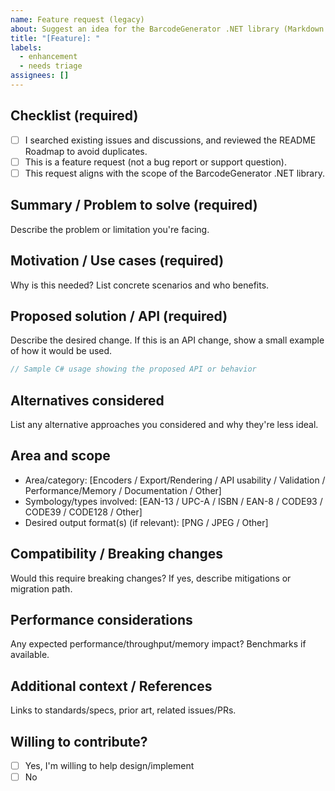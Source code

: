 ```yaml
---
name: Feature request (legacy)
about: Suggest an idea for the BarcodeGenerator .NET library (Markdown alternative; prefer the Issue Form)
title: "[Feature]: "
labels:
  - enhancement
  - needs triage
assignees: []
---
```


<!-- Prefer using the Issue Form titled "Feature request". Use this Markdown template only if you cannot use forms. -->

## Checklist (required)
- [ ] I searched existing issues and discussions, and reviewed the README Roadmap to avoid duplicates.
- [ ] This is a feature request (not a bug report or support question).
- [ ] This request aligns with the scope of the BarcodeGenerator .NET library.

## Summary / Problem to solve (required)
Describe the problem or limitation you're facing.

## Motivation / Use cases (required)
Why is this needed? List concrete scenarios and who benefits.

## Proposed solution / API (required)
Describe the desired change. If this is an API change, show a small example of how it would be used.

```csharp
// Sample C# usage showing the proposed API or behavior
```

## Alternatives considered
List any alternative approaches you considered and why they're less ideal.

## Area and scope
- Area/category: [Encoders / Export/Rendering / API usability / Validation / Performance/Memory / Documentation / Other]
- Symbology/types involved: [EAN-13 / UPC-A / ISBN / EAN-8 / CODE93 / CODE39 / CODE128 / Other]
- Desired output format(s) (if relevant): [PNG / JPEG / Other]

## Compatibility / Breaking changes
Would this require breaking changes? If yes, describe mitigations or migration path.

## Performance considerations
Any expected performance/throughput/memory impact? Benchmarks if available.

## Additional context / References
Links to standards/specs, prior art, related issues/PRs.

## Willing to contribute?
- [ ] Yes, I'm willing to help design/implement
- [ ] No
